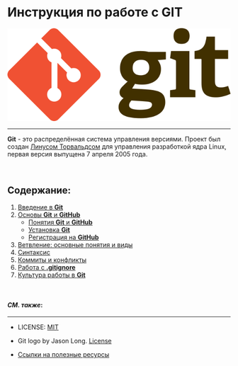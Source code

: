 # **Инструкция по работе с GIT**
![git-logo](git%20for%20readme.png)

---


**Git** - это распределённая система управления версиями. Проект был создан [Линусом Торвальдсом](https://ru.wikipedia.org/wiki/%D0%A2%D0%BE%D1%80%D0%B2%D0%B0%D0%BB%D1%8C%D0%B4%D1%81,_%D0%9B%D0%B8%D0%BD%D1%83%D1%81) для управления разработкой ядра Linux, первая версия выпущена 7 апреля 2005 года.

&nbsp;

## Содержание:

1. [Введение в **Git**](paragraph_1.md)
2. [Основы **Git** и **GitHub**](paragraph_2.md)
   + [Понятия **Git** и **GitHub**](paragraph_2.md#21-понятия-git-и-github)
   + [Установка **Git**](paragraph_2.md#22-установка-git)
   + [Регистрация на **GitHub**](paragraph_2.md#23-регистрация-на-github)
3. [Ветвление: основные понятия и виды](paragraph_3.md)
4. [Синтаксис](paragraph_4.md)
5. [Коммиты и конфликты](/paragraph_5.md)
6. [Работа с  **.gitignore**](paragraph_6.md)
7. [Культура работы в **Git**](paragraph_7.md)



&nbsp;


#### ***СМ. также***:
___
+ LICENSE: [MIT](/license.md)

+ Git logo by Jason Long. [License](http://git-scm.com/downloads/logos)

+ [Ссылки на полезные ресурсы](links.md)